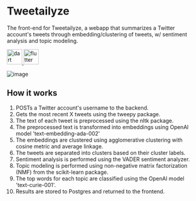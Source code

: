 <h1>Tweetailyze</h1>
<p>The front-end for Tweetailyze, a webapp that summarizes a Twitter account's tweets through embedding/clustering of tweets, w/ sentiment analysis and topic modeling.</p>

<p align="left"> <a href="https://reactjs.org/" target="_blank" rel="noreferrer"> <img src="https://www.vectorlogo.zone/logos/reactjs/reactjs-ar21.svg" alt="dart"  height="40"/> </a> <a href="https://www.typescriptlang.org/" target="_blank" rel="noreferrer"> <img src="https://www.vectorlogo.zone/logos/typescriptlang/typescriptlang-icon.svg" alt="flutter" width="40" height="40"/> </a> </p>

![image](https://user-images.githubusercontent.com/66019710/230147921-8bdad341-b86b-44f8-a1e3-5ab388808f7c.png)


<h2>How it works</h2>
<ol>
  <li>POSTs a Twitter account's username to the backend.</li>
  <li>Gets the most recent X tweets using the tweepy package.</li>
  <li>The text of each tweet is preprocessed using the nltk package.</li>
  <li>The preprocessed text is transformed into embeddings using OpenAI model 'text-embedding-ada-002'</li>
  <li>The embeddings are clustered using agglomerative clustering with cosine metric and average linkage.</li>
  <li>The tweets are separated into clusters based on their cluster labels.</li>
  <li>Sentiment analysis is performed using the VADER sentiment analyzer.</li>
  <li>Topic modeling is performed using non-negative matrix factorization (NMF) from the scikit-learn package.</li>
  <li>The top words for each topic are classified using the OpenAI model 'text-curie-001'.</li>
  <li>Results are stored to Postgres and returned to the frontend.</li>
</ol>
